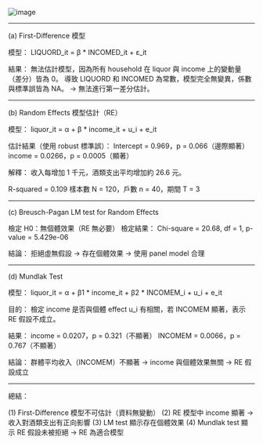 
![image](https://github.com/user-attachments/assets/85b50a29-a208-4602-8a3a-72645c38475a)

------------------------------------------------------------
(a) First-Difference 模型

模型：
LIQUORD_it = β * INCOMED_it + ε_it

結果：
無法估計模型，因為所有 household 在 liquor 與 income 上的變動量（差分）皆為 0。
導致 LIQUORD 和 INCOMED 為常數，模型完全無變異，係數與標準誤皆為 NA。
→ 無法進行第一差分估計。

------------------------------------------------------------
(b) Random Effects 模型估計（RE）

模型：
liquor_it = α + β * income_it + u_i + e_it

估計結果（使用 robust 標準誤）：
Intercept  = 0.969，p = 0.066（邊際顯著）
income     = 0.0266，p = 0.0005（顯著）

解釋：
收入每增加 1 千元，酒類支出平均增加約 26.6 元。

R-squared = 0.109
樣本數 N = 120，戶數 n = 40，期間 T = 3

------------------------------------------------------------
(c) Breusch-Pagan LM test for Random Effects

檢定 H0：無個體效果（RE 無必要）
檢定結果：
Chi-square = 20.68, df = 1, p-value = 5.429e-06

結論：
拒絕虛無假設 → 存在個體效果 → 使用 panel model 合理

------------------------------------------------------------
(d) Mundlak Test

模型：
liquor_it = α + β1 * income_it + β2 * INCOMEM_i + u_i + e_it

目的：
檢定 income 是否與個體 effect u_i 有相關，若 INCOMEM 顯著，表示 RE 假設不成立。

結果：
income    = 0.0207，p = 0.321（不顯著）
INCOMEM   = 0.0066，p = 0.767（不顯著）

結論：
群體平均收入（INCOMEM）不顯著 → income 與個體效果無關 → RE 假設成立

------------------------------------------------------------
總結：

(1) First-Difference 模型不可估計（資料無變動）
(2) RE 模型中 income 顯著 → 收入對酒類支出有正向影響
(3) LM test 顯示存在個體效果
(4) Mundlak test 顯示 RE 假設未被拒絕 → RE 為適合模型
